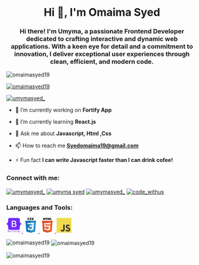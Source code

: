 <h1 align="center">Hi 👋, I'm Omaima Syed </h1>
<h3 align="center">Hi there! I'm Umyma, a passionate Frontend Developer dedicated to crafting interactive and dynamic web applications. With a keen eye for detail and a commitment to innovation, I deliver exceptional user experiences through clean, efficient, and modern code.</h3>

<p align="left"> <img src="https://komarev.com/ghpvc/?username=omaimasyed19&label=Profile%20views&color=0e75b6&style=flat" alt="omaimasyed19" /> </p>

<p align="left"> <a href="https://github.com/ryo-ma/github-profile-trophy"><img src="https://github-profile-trophy.vercel.app/?username=omaimasyed19" alt="omaimasyed19" /></a> </p>

<p align="left"> <a href="https://twitter.com/umymasyed_" target="blank"><img src="https://img.shields.io/twitter/follow/umymasyed_?logo=twitter&style=for-the-badge" alt="umymasyed_" /></a> </p>

- 🔭 I’m currently working on **Fortify App**

- 🌱 I’m currently learning **React.js**

- 💬 Ask me about **Javascript, Html ,Css**

- 📫 How to reach me **Syedomaima19@gmail.com**

- ⚡ Fun fact **I can write Javascript faster than I can drink cofee!**

<h3 align="left">Connect with me:</h3>
<p align="left">
<a href="https://twitter.com/umymasyed_" target="blank"><img align="center" src="https://raw.githubusercontent.com/rahuldkjain/github-profile-readme-generator/master/src/images/icons/Social/twitter.svg" alt="umymasyed_" height="30" width="40" /></a>
<a href="https://linkedin.com/in/umyma syed" target="blank"><img align="center" src="https://raw.githubusercontent.com/rahuldkjain/github-profile-readme-generator/master/src/images/icons/Social/linked-in-alt.svg" alt="umyma syed" height="30" width="40" /></a>
<a href="https://instagram.com/umymasyed_" target="blank"><img align="center" src="https://raw.githubusercontent.com/rahuldkjain/github-profile-readme-generator/master/src/images/icons/Social/instagram.svg" alt="umymasyed_" height="30" width="40" /></a>
<a href="https://youtube.com/c/code_withus" target="blank"><img align="center" src="https://raw.githubusercontent.com/rahuldkjain/github-profile-readme-generator/master/src/images/icons/Social/youtube.svg" alt="code_withus" height="30" width="40" /></a>
</p>

<h3 align="left">Languages and Tools:</h3>
<p align="left"> <a href="https://getbootstrap.com" target="_blank" rel="noreferrer"> <img src="https://raw.githubusercontent.com/devicons/devicon/master/icons/bootstrap/bootstrap-plain-wordmark.svg" alt="bootstrap" width="40" height="40"/> </a> <a href="https://w3schools.com/css/" target="_blank" rel="noreferrer"> <img src="https://raw.githubusercontent.com/devicons/devicon/master/icons/css3/css3-original-wordmark.svg" alt="css3" width="40" height="40"/> </a> <a href="https://w3.org/html/" target="_blank" rel="noreferrer"> <img src="https://raw.githubusercontent.com/devicons/devicon/master/icons/html5/html5-original-wordmark.svg" alt="html5" width="40" height="40"/> </a> <a href="https://developer.mozilla.org/en-US/docs/Web/JavaScript" target="_blank" rel="noreferrer"> <img src="https://raw.githubusercontent.com/devicons/devicon/master/icons/javascript/javascript-original.svg" alt="javascript" width="40" height="40"/> </a> </p>

<p><img align="left" src="https://github-readme-stats.vercel.app/api/top-langs?username=omaimasyed19&show_icons=true&locale=en&layout=compact" alt="omaimasyed19" /></p>

<p>&nbsp;<img align="center" src="https://github-readme-stats.vercel.app/api?username=omaimasyed19&show_icons=true&locale=en" alt="omaimasyed19" /></p>

<p><img align="center" src="https://github-readme-streak-stats.herokuapp.com/?user=omaimasyed19&" alt="omaimasyed19" /></p>
